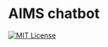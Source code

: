 # AIMS chatbot
[![MIT License](https://img.shields.io/badge/License-MIT-green.svg)](https://choosealicense.com/licenses/mit/)
